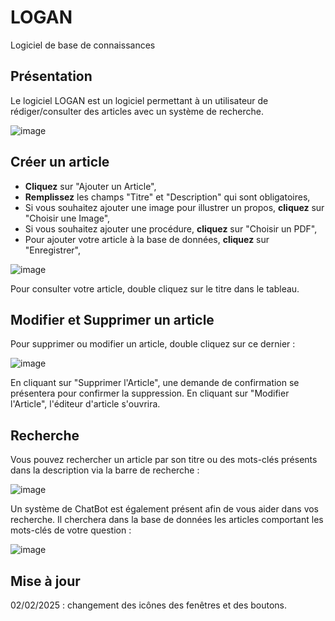 # LOGAN
Logiciel de base de connaissances

## Présentation
Le logiciel LOGAN est un logiciel permettant à un utilisateur de rédiger/consulter des articles avec un système de recherche.

![image](https://github.com/user-attachments/assets/57affeaa-9c93-4b9c-b000-ab6959076457)

## Créer un article
- **Cliquez** sur "Ajouter un Article",
- **Remplissez** les champs "Titre" et "Description" qui sont obligatoires,
- Si vous souhaitez ajouter une image pour illustrer un propos, **cliquez** sur "Choisir une Image",
- Si vous souhaitez ajouter une procédure, **cliquez** sur "Choisir un PDF",
- Pour ajouter votre article à la base de données, **cliquez** sur "Enregistrer",

![image](https://github.com/user-attachments/assets/c3b1ebaf-06ff-49e5-a819-c42b20ace5ab)

Pour consulter votre article, double cliquez sur le titre dans le tableau.

## Modifier et Supprimer un article
Pour supprimer ou modifier un article, double cliquez sur ce dernier :

![image](https://github.com/user-attachments/assets/4afefe52-127a-4ffb-a132-1870b68a96c3)

En cliquant sur "Supprimer l'Article", une demande de confirmation se présentera pour confirmer la suppression.
En cliquant sur "Modifier l'Article", l'éditeur d'article s'ouvrira.

## Recherche
Vous pouvez rechercher un article par son titre ou des mots-clés présents dans la description via la barre de recherche :

![image](https://github.com/user-attachments/assets/896481b6-4902-465d-94a3-4674dcf15bdb)

Un système de ChatBot est également présent afin de vous aider dans vos recherche. 
Il cherchera dans la base de données les articles comportant les mots-clés de votre question :

![image](https://github.com/user-attachments/assets/7d8b5b17-69c9-4ba9-b1b1-cd0c8e80c2c2)

## Mise à jour
02/02/2025 : changement des icônes des fenêtres et des boutons.




